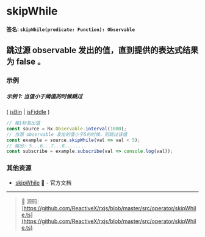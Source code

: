 # skipWhile

#### 签名: `skipWhile(predicate: Function): Observable`

## 跳过源 observable 发出的值，直到提供的表达式结果为 false 。

### 示例

##### 示例 1: 当值小于阈值的时候跳过

( [jsBin](http://jsbin.com/bemikuleya/edit?js,console) | [jsFiddle](https://jsfiddle.net/btroncone/3ymfxb09/) )

```js
// 每1秒发出值
const source = Rx.Observable.interval(1000);
// 当源 observable 发出的值小于5的时候，则跳过该值
const example = source.skipWhile(val => val < 5);
// 输出: 5...6...7...8........
const subscribe = example.subscribe(val => console.log(val));
```


### 其他资源

* [skipWhile](http://cn.rx.js.org/class/es6/Observable.js~Observable.html#instance-method-skipWhile) :newspaper: - 官方文档

---
> :file_folder: 源码:  [https://github.com/ReactiveX/rxjs/blob/master/src/operator/skipWhile.ts](https://github.com/ReactiveX/rxjs/blob/master/src/operator/skipWhile.ts)
